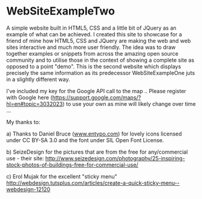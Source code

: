 WebSiteExampleTwo
=================

A simple website built in HTML5, CSS and a little bit of JQuery as an example of what can be achieved. 
I created this site to showcase for a friend of mine how HTML5, CSS and JQuery are making the web and 
web sites interactive and much more user friendly. The idea was to draw together examples or snippets 
from across the amazing open source community and to utilise those in the context of showing a complete
site as opposed to a point "demo". This is the second website which displays precisely the same information
as its predecessor WebSiteExampleOne juts in a slightly different way.

I've included my key for the Google API call to the map .. Please register with 
Google here (https://support.google.com/maps/?hl=en#topic=3032023) to use your own
as mine will likely change over time ...

My thanks to:

a)  Thanks to Daniel Bruce (www.entypo.com) for lovely icons licensed under 
    CC BY-SA 3.0 and the font under SIL Open Font License.
    
b)  SeizeDesign for the pictures that are from the free for any/commercial use - their site:
    http://www.seizedesign.com/photography/25-inspiring-stock-photos-of-buildings-free-for-commercial-use/
    
c)  Erol Mujak for the excellent "sticky menu" 
    http://webdesign.tutsplus.com/articles/create-a-quick-sticky-menu--webdesign-12120
